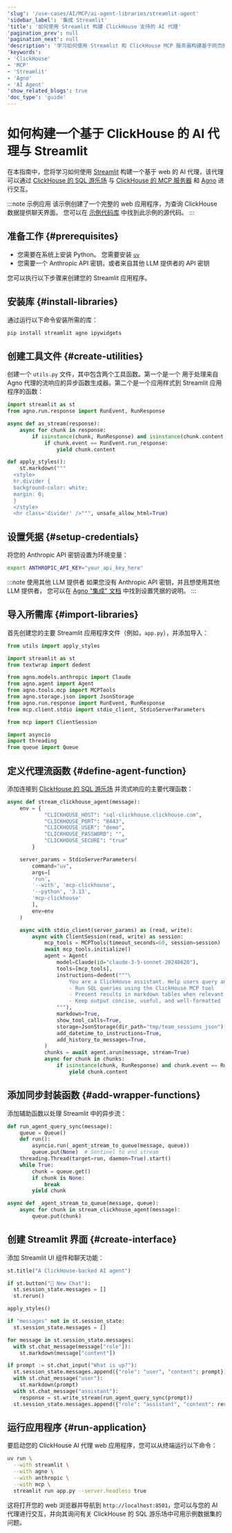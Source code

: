 ```yaml
---
'slug': '/use-cases/AI/MCP/ai-agent-libraries/streamlit-agent'
'sidebar_label': '集成 Streamlit'
'title': '如何使用 Streamlit 构建 ClickHouse 支持的 AI 代理'
'pagination_prev': null
'pagination_next': null
'description': '学习如何使用 Streamlit 和 ClickHouse MCP 服务器构建基于网页的 AI 代理'
'keywords':
- 'ClickHouse'
- 'MCP'
- 'Streamlit'
- 'Agno'
- 'AI Agent'
'show_related_blogs': true
'doc_type': 'guide'
---
```



# 如何构建一个基于 ClickHouse 的 AI 代理与 Streamlit

在本指南中，您将学习如何使用 [Streamlit](https://streamlit.io/) 构建一个基于 web 的 AI 代理，该代理可以通过 [ClickHouse 的 SQL 游乐场](https://sql.clickhouse.com/) 与 [ClickHouse 的 MCP 服务器](https://github.com/ClickHouse/mcp-clickhouse) 和 [Agno](https://github.com/agno-agi/agno) 进行交互。

:::note 示例应用
该示例创建了一个完整的 web 应用程序，为查询 ClickHouse 数据提供聊天界面。
您可以在 [示例代码库](https://github.com/ClickHouse/examples/tree/main/ai/mcp/streamlit) 中找到此示例的源代码。
:::

## 准备工作 {#prerequisites}
- 您需要在系统上安装 Python。
  您需要安装 [`uv`](https://docs.astral.sh/uv/getting-started/installation/)
- 您需要一个 Anthropic API 密钥，或者来自其他 LLM 提供者的 API 密钥

您可以执行以下步骤来创建您的 Streamlit 应用程序。

<VerticalStepper headerLevel="h2">

## 安装库 {#install-libraries}

通过运行以下命令安装所需的库：

```bash
pip install streamlit agno ipywidgets
```

## 创建工具文件 {#create-utilities}

创建一个 `utils.py` 文件，其中包含两个工具函数。第一个是一个
用于处理来自 Agno 代理的流响应的异步函数生成器。第二个是一个应用样式到 Streamlit
应用程序的函数：

```python title="utils.py"
import streamlit as st
from agno.run.response import RunEvent, RunResponse

async def as_stream(response):
    async for chunk in response:
        if isinstance(chunk, RunResponse) and isinstance(chunk.content, str):
            if chunk.event == RunEvent.run_response:
                yield chunk.content

def apply_styles():
    st.markdown("""
  <style>
  hr.divider {
  background-color: white;
  margin: 0;
  }
  </style>
  <hr class='divider' />""", unsafe_allow_html=True)
```

## 设置凭据 {#setup-credentials}

将您的 Anthropic API 密钥设置为环境变量：

```bash
export ANTHROPIC_API_KEY="your_api_key_here"
```

:::note 使用其他 LLM 提供者
如果您没有 Anthropic API 密钥，并且想使用其他 LLM 提供者，
您可以在 [Agno "集成" 文档](https://docs.agentops.ai/v2/integrations/ag2) 中找到设置凭据的说明。
:::

## 导入所需库 {#import-libraries}

首先创建您的主要 Streamlit 应用程序文件（例如，`app.py`），并添加导入：

```python
from utils import apply_styles

import streamlit as st
from textwrap import dedent

from agno.models.anthropic import Claude
from agno.agent import Agent
from agno.tools.mcp import MCPTools
from agno.storage.json import JsonStorage
from agno.run.response import RunEvent, RunResponse
from mcp.client.stdio import stdio_client, StdioServerParameters

from mcp import ClientSession

import asyncio
import threading
from queue import Queue
```

## 定义代理流函数 {#define-agent-function}

添加连接到 [ClickHouse 的 SQL 游乐场](https://sql.clickhouse.com/) 并流式响应的主要代理函数：

```python
async def stream_clickhouse_agent(message):
    env = {
            "CLICKHOUSE_HOST": "sql-clickhouse.clickhouse.com",
            "CLICKHOUSE_PORT": "8443",
            "CLICKHOUSE_USER": "demo",
            "CLICKHOUSE_PASSWORD": "",
            "CLICKHOUSE_SECURE": "true"
        }

    server_params = StdioServerParameters(
        command="uv",
        args=[
        'run',
        '--with', 'mcp-clickhouse',
        '--python', '3.13',
        'mcp-clickhouse'
        ],
        env=env
    )

    async with stdio_client(server_params) as (read, write):
        async with ClientSession(read, write) as session:
            mcp_tools = MCPTools(timeout_seconds=60, session=session)
            await mcp_tools.initialize()
            agent = Agent(
                model=Claude(id="claude-3-5-sonnet-20240620"),
                tools=[mcp_tools],
                instructions=dedent("""\
                    You are a ClickHouse assistant. Help users query and understand data using ClickHouse.
                    - Run SQL queries using the ClickHouse MCP tool
                    - Present results in markdown tables when relevant
                    - Keep output concise, useful, and well-formatted
                """),
                markdown=True,
                show_tool_calls=True,
                storage=JsonStorage(dir_path="tmp/team_sessions_json"),
                add_datetime_to_instructions=True, 
                add_history_to_messages=True,
            )
            chunks = await agent.arun(message, stream=True)
            async for chunk in chunks:
                if isinstance(chunk, RunResponse) and chunk.event == RunEvent.run_response:
                    yield chunk.content
```

## 添加同步封装函数 {#add-wrapper-functions}

添加辅助函数以处理 Streamlit 中的异步流：

```python
def run_agent_query_sync(message):
    queue = Queue()
    def run():
        asyncio.run(_agent_stream_to_queue(message, queue))
        queue.put(None)  # Sentinel to end stream
    threading.Thread(target=run, daemon=True).start()
    while True:
        chunk = queue.get()
        if chunk is None:
            break
        yield chunk

async def _agent_stream_to_queue(message, queue):
    async for chunk in stream_clickhouse_agent(message):
        queue.put(chunk)
```

## 创建 Streamlit 界面 {#create-interface}

添加 Streamlit UI 组件和聊天功能：

```python
st.title("A ClickHouse-backed AI agent")

if st.button("💬 New Chat"):
  st.session_state.messages = []
  st.rerun()

apply_styles()

if "messages" not in st.session_state:
  st.session_state.messages = []

for message in st.session_state.messages:
  with st.chat_message(message["role"]):
    st.markdown(message["content"])

if prompt := st.chat_input("What is up?"):
  st.session_state.messages.append({"role": "user", "content": prompt})
  with st.chat_message("user"):
    st.markdown(prompt)
  with st.chat_message("assistant"):
    response = st.write_stream(run_agent_query_sync(prompt))
  st.session_state.messages.append({"role": "assistant", "content": response})
```

## 运行应用程序 {#run-application}

要启动您的 ClickHouse AI 代理 web 应用程序，您可以从终端运行以下命令：

```bash
uv run \
  --with streamlit \
  --with agno \
  --with anthropic \
  --with mcp \
  streamlit run app.py --server.headless true
```

这将打开您的 web 浏览器并导航到 `http://localhost:8501`，您可以与您的 AI 代理进行交互，并向其询问有关 ClickHouse 的 SQL 游乐场中可用示例数据集的问题。

</VerticalStepper>

